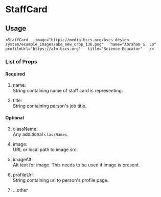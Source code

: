 # StaffCard

## Usage
`
  <StaffCard  
    image="https://media.bscs.org/bscs-design-system/example_images/abe_new_crop_136.png"  
    name="Abraham S. Lo"  
    profileUrl="https://alo.bscs.org"  
    title="Science Educator"  
  />  
`

### List of Props
#### Required
1. name:  
String containing name of staff card is representing.

2. title:  
String containing person's job title.

#### Optional
3. className:  
Any additional `classNames`.

4. image:  
URL or local path to image src.
5. imageAlt:   
Alt text for image. This needs to be used if image is present.

6. profileUrl:  
String containing url to person's profile page.

7. ...other
